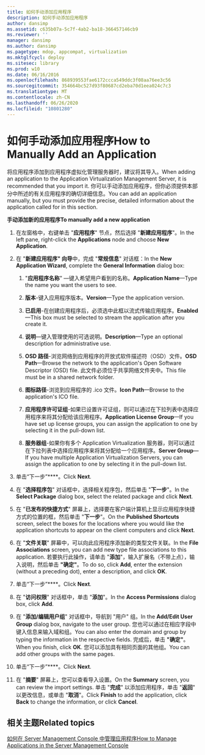 ```yaml
---
title: 如何手动添加应用程序
description: 如何手动添加应用程序
author: dansimp
ms.assetid: c635b07a-5c7f-4ab2-ba18-366457146cb9
ms.reviewer: ''
manager: dansimp
ms.author: dansimp
ms.pagetype: mdop, appcompat, virtualization
ms.mktglfcycl: deploy
ms.sitesec: library
ms.prod: w10
ms.date: 06/16/2016
ms.openlocfilehash: 868939553fae6172ccca549ddc3f08aa76ee3c56
ms.sourcegitcommit: 354664bc527d93f80687cd2eba70d1eea024c7c3
ms.translationtype: MT
ms.contentlocale: zh-CN
ms.lasthandoff: 06/26/2020
ms.locfileid: "10801280"
---
```

# <span data-ttu-id="03ff4-103">如何手动添加应用程序</span><span class="sxs-lookup"><span data-stu-id="03ff4-103">How to Manually Add an Application</span></span>


<span data-ttu-id="03ff4-104">将应用程序添加到应用程序虚拟化管理服务器时，建议将其导入。</span><span class="sxs-lookup"><span data-stu-id="03ff4-104">When adding an application to the Application Virtualization Management Server, it is recommended that you import it.</span></span> <span data-ttu-id="03ff4-105">你可以手动添加应用程序，但你必须提供本部分中所述的有关应用程序的确切详细信息。</span><span class="sxs-lookup"><span data-stu-id="03ff4-105">You can add an application manually, but you must provide the precise, detailed information about the application called for in this section.</span></span>

**<span data-ttu-id="03ff4-106">手动添加新的应用程序</span><span class="sxs-lookup"><span data-stu-id="03ff4-106">To manually add a new application</span></span>**

1.  <span data-ttu-id="03ff4-107">在左窗格中，右键单击 "**应用程序**" 节点，然后选择 "**新建应用程序**"。</span><span class="sxs-lookup"><span data-stu-id="03ff4-107">In the left pane, right-click the **Applications** node and choose **New Application**.</span></span>

2.  <span data-ttu-id="03ff4-108">在 "**新建应用程序" 向导**中，完成 "**常规信息**" 对话框：</span><span class="sxs-lookup"><span data-stu-id="03ff4-108">In the **New Application Wizard**, complete the **General Information** dialog box:</span></span>

    1.  <span data-ttu-id="03ff4-109">"**应用程序名称**" —键入希望用户看到的名称。</span><span class="sxs-lookup"><span data-stu-id="03ff4-109">**Application Name**—Type the name you want the users to see.</span></span>

    2.  <span data-ttu-id="03ff4-110">**版本**-键入应用程序版本。</span><span class="sxs-lookup"><span data-stu-id="03ff4-110">**Version**—Type the application version.</span></span>

    3.  <span data-ttu-id="03ff4-111">**已启用**-在创建应用程序后，必须选中此框以流式传输应用程序。</span><span class="sxs-lookup"><span data-stu-id="03ff4-111">**Enabled**—This box must be selected to stream the application after you create it.</span></span>

    4.  <span data-ttu-id="03ff4-112">**说明**—键入管理使用的可选说明。</span><span class="sxs-lookup"><span data-stu-id="03ff4-112">**Description**—Type an optional description for administrative use.</span></span>

    5.  <span data-ttu-id="03ff4-113">**OSD 路径**-浏览网络到应用程序的开放式软件描述符（OSD）文件。</span><span class="sxs-lookup"><span data-stu-id="03ff4-113">**OSD Path**—Browse the network to the application's Open Software Descriptor (OSD) file.</span></span> <span data-ttu-id="03ff4-114">此文件必须位于共享网络文件夹中。</span><span class="sxs-lookup"><span data-stu-id="03ff4-114">This file must be in a shared network folder.</span></span>

    6.  <span data-ttu-id="03ff4-115">**图标路径**-浏览到应用程序的 .ico 文件。</span><span class="sxs-lookup"><span data-stu-id="03ff4-115">**Icon Path**—Browse to the application's ICO file.</span></span>

    7.  <span data-ttu-id="03ff4-116">**应用程序许可证组**-如果已设置许可证组，则可以通过在下拉列表中选择应用程序来将其分配给该应用程序。</span><span class="sxs-lookup"><span data-stu-id="03ff4-116">**Application License Group**—If you have set up license groups, you can assign the application to one by selecting it in the pull-down list.</span></span>

    8.  <span data-ttu-id="03ff4-117">**服务器组**-如果你有多个 Application Virtualization 服务器，则可以通过在下拉列表中选择应用程序来将其分配给一个应用程序。</span><span class="sxs-lookup"><span data-stu-id="03ff4-117">**Server Group**—If you have multiple Application Virtualization Servers, you can assign the application to one by selecting it in the pull-down list.</span></span>

3.  <span data-ttu-id="03ff4-118">单击“下一步”\*\*\*\*。</span><span class="sxs-lookup"><span data-stu-id="03ff4-118">Click **Next**.</span></span>

4.  <span data-ttu-id="03ff4-119">在 "**选择程序包**" 对话框中，选择相关程序包，然后单击 "**下一步**"。</span><span class="sxs-lookup"><span data-stu-id="03ff4-119">In the **Select Package** dialog box, select the related package and click **Next**.</span></span>

5.  <span data-ttu-id="03ff4-120">在 "**已发布的快捷方式**" 屏幕上，选择要在客户端计算机上显示应用程序快捷方式的位置的框，然后单击 "**下一步**"。</span><span class="sxs-lookup"><span data-stu-id="03ff4-120">On the **Published Shortcuts** screen, select the boxes for the locations where you would like the application shortcuts to appear on the client computers and click **Next**.</span></span>

6.  <span data-ttu-id="03ff4-121">在 "**文件关联**" 屏幕中，可以向此应用程序添加新的类型文件关联。</span><span class="sxs-lookup"><span data-stu-id="03ff4-121">In the **File Associations** screen, you can add new type file associations to this application.</span></span> <span data-ttu-id="03ff4-122">若要执行此操作，请单击 "**添加**"，输入扩展名（不带上点），输入说明，然后单击 **"确定"**。</span><span class="sxs-lookup"><span data-stu-id="03ff4-122">To do so, click **Add**, enter the extension (without a preceding dot), enter a description, and click **OK**.</span></span>

7.  <span data-ttu-id="03ff4-123">单击“下一步”\*\*\*\*。</span><span class="sxs-lookup"><span data-stu-id="03ff4-123">Click **Next**.</span></span>

8.  <span data-ttu-id="03ff4-124">在 "**访问权限**" 对话框中，单击 "**添加**"。</span><span class="sxs-lookup"><span data-stu-id="03ff4-124">In the **Access Permissions** dialog box, click **Add**.</span></span>

9.  <span data-ttu-id="03ff4-125">在 "**添加/编辑用户组**" 对话框中，导航到 "用户" 组。</span><span class="sxs-lookup"><span data-stu-id="03ff4-125">In the **Add/Edit User Group** dialog box, navigate to the user group.</span></span> <span data-ttu-id="03ff4-126">您也可以通过在相应字段中键入信息来输入域和组。</span><span class="sxs-lookup"><span data-stu-id="03ff4-126">You can also enter the domain and group by typing the information in the respective fields.</span></span> <span data-ttu-id="03ff4-127">完成后，单击 **"确定"**。</span><span class="sxs-lookup"><span data-stu-id="03ff4-127">When you finish, click **OK**.</span></span> <span data-ttu-id="03ff4-128">您可以添加具有相同页面的其他组。</span><span class="sxs-lookup"><span data-stu-id="03ff4-128">You can add other groups with the same pages.</span></span>

10. <span data-ttu-id="03ff4-129">单击“下一步”\*\*\*\*。</span><span class="sxs-lookup"><span data-stu-id="03ff4-129">Click **Next**.</span></span>

11. <span data-ttu-id="03ff4-130">在 "**摘要**" 屏幕上，您可以查看导入设置。</span><span class="sxs-lookup"><span data-stu-id="03ff4-130">On the **Summary** screen, you can review the import settings.</span></span> <span data-ttu-id="03ff4-131">单击 "**完成**" 以添加应用程序，单击 "**返回**" 以更改信息，或单击 "**取消**"。</span><span class="sxs-lookup"><span data-stu-id="03ff4-131">Click **Finish** to add the application, click **Back** to change the information, or click **Cancel**.</span></span>

## <span data-ttu-id="03ff4-132">相关主题</span><span class="sxs-lookup"><span data-stu-id="03ff4-132">Related topics</span></span>


[<span data-ttu-id="03ff4-133">如何在 Server Management Console 中管理应用程序</span><span class="sxs-lookup"><span data-stu-id="03ff4-133">How to Manage Applications in the Server Management Console</span></span>](how-to-manage-applications-in-the-server-management-console.md)

 

 





